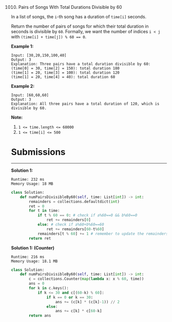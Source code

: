 1010. Pairs of Songs With Total Durations Divisible by 60

In a list of songs, the `i`-th song has a duration of `time[i]` seconds. 

Return the number of pairs of songs for which their total duration in seconds is divisible by `60`.  Formally, we want the number of indices `i < j` with `(time[i] + time[j]) % 60 == 0`.

 

**Example 1:**
```
Input: [30,20,150,100,40]
Output: 3
Explanation: Three pairs have a total duration divisible by 60:
(time[0] = 30, time[2] = 150): total duration 180
(time[1] = 20, time[3] = 100): total duration 120
(time[1] = 20, time[4] = 40): total duration 60
```

**Example 2:**
```
Input: [60,60,60]
Output: 3
Explanation: All three pairs have a total duration of 120, which is divisible by 60.
``` 

**Note:**

1. `1 <= time.length <= 60000`
1. `1 <= time[i] <= 500`

# Submissions
---
**Solution 1:**
```
Runtime: 232 ms
Memory Usage: 18 MB
```
```python
class Solution:
    def numPairsDivisibleBy60(self, time: List[int]) -> int:
        remainders = collections.defaultdict(int)
        ret = 0
        for t in time:
            if t % 60 == 0: # check if a%60==0 && b%60==0
                ret += remainders[0]
            else: # check if a%60+b%60==60
                ret += remainders[60-t%60]
            remainders[t % 60] += 1 # remember to update the remainders
        return ret
```

**Solution 1: (Counter)**
```
Runtime: 216 ms
Memory Usage: 18.1 MB
```
```python
class Solution:
    def numPairsDivisibleBy60(self, time: List[int]) -> int:
        c = collections.Counter(map(lambda x: x % 60, time))
        ans = 0
        for k in c.keys():
            if k <= 30 and c[(60-k) % 60]:
                if k == 0 or k == 30:
                    ans += (c[k] * (c[k]-1)) // 2
                else:
                    ans += c[k] * c[60-k]
        return ans     
```